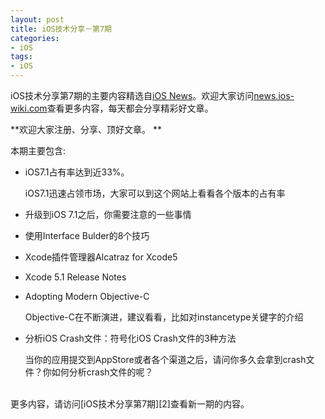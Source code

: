 ```yaml
---
layout: post   
title: iOS技术分享－第7期        
categories: 
- iOS   
tags:     
- iOS
---    
```

 

iOS技术分享第7期的主要内容精选自[iOS News][1]。欢迎大家访问[news.ios-wiki.com][1]查看更多内容，每天都会分享精彩好文章。


**欢迎大家注册、分享、顶好文章。
**

 

本期主要包含:

* iOS7.1占有率达到近33%。

    iOS7.1迅速占领市场，大家可以到这个网站上看看各个版本的占有率


* 升级到iOS 7.1之后，你需要注意的一些事情


* 使用Interface Bulder的8个技巧


* Xcode插件管理器Alcatraz for Xcode5


* Xcode 5.1 Release Notes



* Adopting Modern Objective-C

  Objective-C在不断演进，建议看看，比如对instancetype关键字的介绍


* 分析iOS Crash文件：符号化iOS Crash文件的3种方法

   当你的应用提交到AppStore或者各个渠道之后，请问你多久会拿到crash文件？你如何分析crash文件的呢？




<br>
更多内容，请访问[iOS技术分享第7期][2]查看新一期的内容。


<br/>

[1]:http://news.ios-wiki.com
[2]:http://www.ios-wiki.com/issues/7